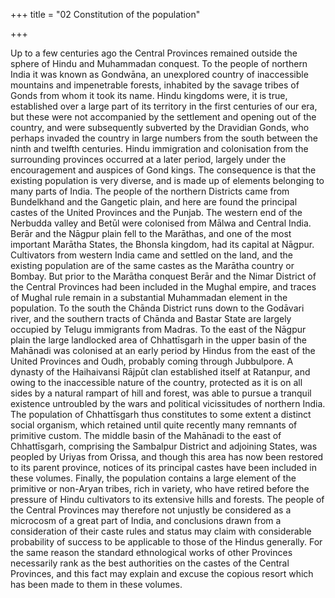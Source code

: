 +++
title = "02 Constitution of the population"

+++

Up to a few centuries ago the Central Provinces remained outside the sphere of Hindu and Muhammadan conquest. To the people of northern India it was known as Gondwāna, an unexplored country of inaccessible mountains and impenetrable forests, inhabited by the savage tribes of Gonds from whom it took its name. Hindu kingdoms were, it is true, established over a large part of its territory in the first centuries of our era, but these were not accompanied by the settlement and opening out of the country, and were subsequently subverted by the Dravidian Gonds, who perhaps invaded the country in large numbers from the south between the ninth and twelfth centuries. Hindu immigration and colonisation from the surrounding provinces occurred at a later period, largely under the encouragement and auspices of Gond kings. The consequence is that the existing population is very diverse, and is made up of elements belonging to many parts of India. The people of the northern Districts came from Bundelkhand and the Gangetic plain, and here are found the principal castes of the United Provinces and the Punjab. The western end of the Nerbudda valley and Betūl were colonised from Mālwa and Central India. Berār and the Nāgpur plain fell to the Marāthas, and one of the most important Marātha States, the Bhonsla kingdom, had its capital at Nāgpur. Cultivators from western India came and settled on the land, and the existing population are of the same castes as the Marātha country or Bombay. But prior to the Marātha conquest Berār and the Nimar District of the Central Provinces had been included in the Mughal empire, and traces of Mughal rule remain in a substantial Muhammadan element in the population. To the south the Chānda District runs down to the Godāvari river, and the southern tracts of Chānda and Bastar State are largely occupied by Telugu immigrants from Madras. To the east of the Nāgpur plain the large landlocked area of Chhattīsgarh in the upper basin of the Mahānadi was colonised at an early period by Hindus from the east of the United Provinces and Oudh, probably coming through Jubbulpore. A dynasty of the Haihaivansi Rājpūt clan established itself at Ratanpur, and owing to the inaccessible nature of the country, protected as it is on all sides by a natural rampart of hill and forest, was able to pursue a tranquil existence untroubled by the wars and political vicissitudes of northern India. The population of Chhattīsgarh thus constitutes to some extent a distinct social organism, which retained until quite recently many remnants of primitive custom. The middle basin of the Mahānadi to the east of Chhattīsgarh, comprising the Sambalpur District and adjoining States, was peopled by Uriyas from Orissa, and though this area has now been restored to its parent province, notices of its principal castes have been included in these volumes. Finally, the population contains a large element of the primitive or non-Aryan tribes, rich in variety, who have retired before the pressure of Hindu cultivators to its extensive hills and forests. The people of the Central Provinces may therefore not unjustly be considered as a microcosm of a great part of India, and conclusions drawn from a consideration of their caste rules and status may claim with considerable probability of success to be applicable to those of the Hindus generally. For the same reason the standard ethnological works of other Provinces necessarily rank as the best authorities on the castes of the Central Provinces, and this fact may explain and excuse the copious resort which has been made to them in these volumes. 


